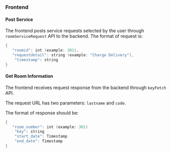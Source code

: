 ### Frontend 

#### Post Service

The frontend posts service requests selected by the user through `roomServiceRequest` API to the backend. The format of request is:

```kotlin
{	
   "roomid": int (example: 301),	
   "requestdetail": string (example: "Charge Delivery"),
    "timestamp": string
}
```

#### Get Room Information

The frontend receives request response from the backend through `keyFetch`  API. 

The request URL has two parameters: `lastname` and `code`.

The format of response should be:

```kotlin
{	
   "room_number": int (example: 301)
    "key": string
    "start_date": Timestamp
    "end_date": Timestamp
}
```
